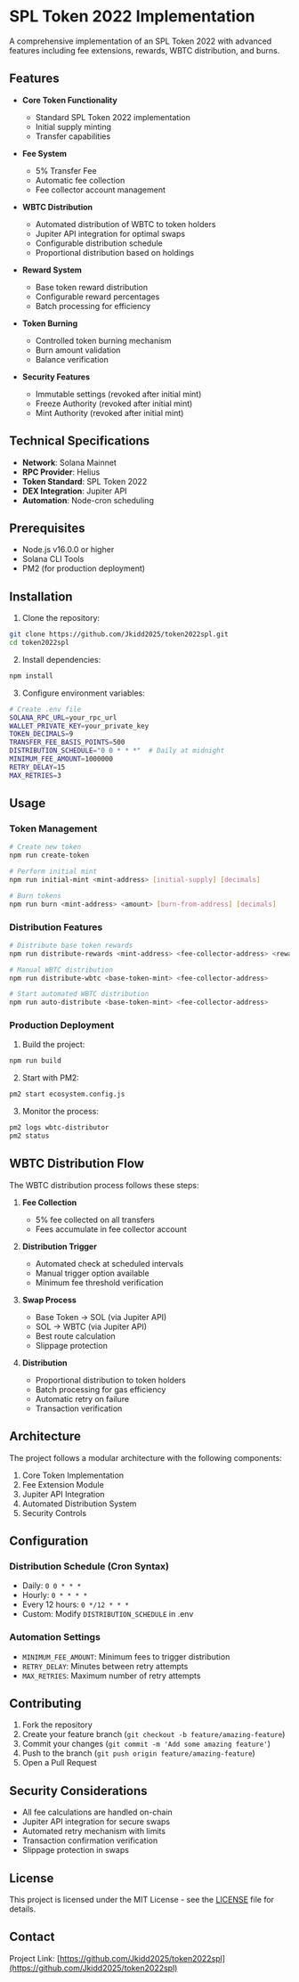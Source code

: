 # SPL Token 2022 Implementation

A comprehensive implementation of an SPL Token 2022 with advanced features including fee extensions, rewards, WBTC distribution, and burns.

## Features

- **Core Token Functionality**

  - Standard SPL Token 2022 implementation
  - Initial supply minting
  - Transfer capabilities

- **Fee System**

  - 5% Transfer Fee
  - Automatic fee collection
  - Fee collector account management

- **WBTC Distribution**

  - Automated distribution of WBTC to token holders
  - Jupiter API integration for optimal swaps
  - Configurable distribution schedule
  - Proportional distribution based on holdings

- **Reward System**

  - Base token reward distribution
  - Configurable reward percentages
  - Batch processing for efficiency

- **Token Burning**

  - Controlled token burning mechanism
  - Burn amount validation
  - Balance verification

- **Security Features**
  - Immutable settings (revoked after initial mint)
  - Freeze Authority (revoked after initial mint)
  - Mint Authority (revoked after initial mint)

## Technical Specifications

- **Network**: Solana Mainnet
- **RPC Provider**: Helius
- **Token Standard**: SPL Token 2022
- **DEX Integration**: Jupiter API
- **Automation**: Node-cron scheduling

## Prerequisites

- Node.js v16.0.0 or higher
- Solana CLI Tools
- PM2 (for production deployment)

## Installation

1. Clone the repository:

```bash
git clone https://github.com/Jkidd2025/token2022spl.git
cd token2022spl
```

2. Install dependencies:

```bash
npm install
```

3. Configure environment variables:

```bash
# Create .env file
SOLANA_RPC_URL=your_rpc_url
WALLET_PRIVATE_KEY=your_private_key
TOKEN_DECIMALS=9
TRANSFER_FEE_BASIS_POINTS=500
DISTRIBUTION_SCHEDULE="0 0 * * *"  # Daily at midnight
MINIMUM_FEE_AMOUNT=1000000
RETRY_DELAY=15
MAX_RETRIES=3
```

## Usage

### Token Management

```bash
# Create new token
npm run create-token

# Perform initial mint
npm run initial-mint <mint-address> [initial-supply] [decimals]

# Burn tokens
npm run burn <mint-address> <amount> [burn-from-address] [decimals]
```

### Distribution Features

```bash
# Distribute base token rewards
npm run distribute-rewards <mint-address> <fee-collector-address> <reward-amount>

# Manual WBTC distribution
npm run distribute-wbtc <base-token-mint> <fee-collector-address>

# Start automated WBTC distribution
npm run auto-distribute <base-token-mint> <fee-collector-address>
```

### Production Deployment

1. Build the project:

```bash
npm run build
```

2. Start with PM2:

```bash
pm2 start ecosystem.config.js
```

3. Monitor the process:

```bash
pm2 logs wbtc-distributor
pm2 status
```

## WBTC Distribution Flow

The WBTC distribution process follows these steps:

1. **Fee Collection**

   - 5% fee collected on all transfers
   - Fees accumulate in fee collector account

2. **Distribution Trigger**

   - Automated check at scheduled intervals
   - Manual trigger option available
   - Minimum fee threshold verification

3. **Swap Process**

   - Base Token → SOL (via Jupiter API)
   - SOL → WBTC (via Jupiter API)
   - Best route calculation
   - Slippage protection

4. **Distribution**
   - Proportional distribution to token holders
   - Batch processing for gas efficiency
   - Automatic retry on failure
   - Transaction verification

## Architecture

The project follows a modular architecture with the following components:

1. Core Token Implementation
2. Fee Extension Module
3. Jupiter API Integration
4. Automated Distribution System
5. Security Controls

## Configuration

### Distribution Schedule (Cron Syntax)

- Daily: `0 0 * * *`
- Hourly: `0 * * * *`
- Every 12 hours: `0 */12 * * *`
- Custom: Modify `DISTRIBUTION_SCHEDULE` in .env

### Automation Settings

- `MINIMUM_FEE_AMOUNT`: Minimum fees to trigger distribution
- `RETRY_DELAY`: Minutes between retry attempts
- `MAX_RETRIES`: Maximum number of retry attempts

## Contributing

1. Fork the repository
2. Create your feature branch (`git checkout -b feature/amazing-feature`)
3. Commit your changes (`git commit -m 'Add some amazing feature'`)
4. Push to the branch (`git push origin feature/amazing-feature`)
5. Open a Pull Request

## Security Considerations

- All fee calculations are handled on-chain
- Jupiter API integration for secure swaps
- Automated retry mechanism with limits
- Transaction confirmation verification
- Slippage protection in swaps

## License

This project is licensed under the MIT License - see the [LICENSE](LICENSE) file for details.

## Contact

Project Link: [https://github.com/Jkidd2025/token2022spl](https://github.com/Jkidd2025/token2022spl)
